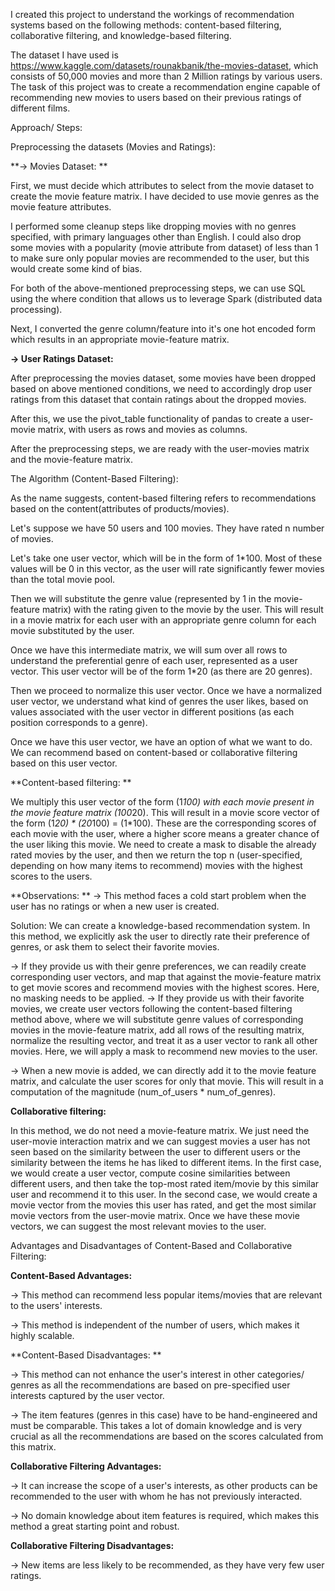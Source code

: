 I created this project to understand the workings of recommendation systems based on the following methods: content-based filtering, collaborative filtering, and knowledge-based filtering. 

The dataset I have used is https://www.kaggle.com/datasets/rounakbanik/the-movies-dataset, which consists of 50,000 movies and more than 2 Million ratings by various users. The task of this project was to create a recommendation engine capable of recommending new movies to users based on their previous ratings of different films. 

Approach/ Steps:

Preprocessing the datasets (Movies and Ratings): 

**-> Movies Dataset: **

First, we must decide which attributes to select from the movie dataset to create the movie feature matrix. I have decided to use movie genres as the movie feature attributes. 

I performed some cleanup steps like dropping movies with no genres specified, with primary languages other than English. I could also drop some movies with a popularity (movie attribute from dataset) of less than 1 to make sure only popular movies are recommended to the user, but this would create some kind of bias. 

For both of the above-mentioned preprocessing steps, we can use SQL using the where condition that allows us to leverage Spark (distributed data processing). 

Next, I converted the genre column/feature into it's one hot encoded form which results in an appropriate movie-feature matrix. 

**-> User Ratings Dataset:** 

After preprocessing the movies dataset, some movies have been dropped based on above mentioned conditions, we need to accordingly drop user ratings from this dataset that contain ratings about the dropped movies. 

After this, we use the pivot_table functionality of pandas to create a user-movie matrix, with users as rows and movies as columns. 

After the preprocessing steps, we are ready with the user-movies matrix and the movie-feature matrix. 

The Algorithm (Content-Based Filtering): 

As the name suggests, content-based filtering refers to recommendations based on the content(attributes of products/movies). 

Let's suppose we have 50 users and 100 movies. They have rated n number of movies. 

Let's take one user vector, which will be in the form of 1*100. Most of these values will be 0 in this vector, as the user will rate significantly fewer movies than the total movie pool. 

Then we will substitute the genre value (represented by 1 in the movie-feature matrix) with the rating given to the movie by the user. This will result in a movie matrix for each user with an appropriate genre column for each movie substituted by the user. 

Once we have this intermediate matrix, we will sum over all rows to understand the preferential genre of each user, represented as a user vector. This user vector will be of the form 1*20 (as there are 20 genres).

Then we proceed to normalize this user vector. Once we have a normalized user vector, we understand what kind of genres the user likes, based on values associated with the user vector in different positions (as each position corresponds to a genre).

Once we have this user vector, we have an option of what we want to do. We can recommend based on content-based or collaborative filtering based on this user vector. 

**Content-based filtering: **

We multiply this user vector of the form (1*100) with each movie present in the movie feature matrix (100*20). This will result in a movie score vector of the form (1*20) * (20*100) = (1*100). These are the corresponding scores of each movie with the user, where a higher score means a greater chance of the user liking this movie. We need to create a mask to disable the already rated movies by the user, and then we return the top n (user-specified, depending on how many items to recommend) movies with the highest scores to the users. 

**Observations: 
**
-> This method faces a cold start problem when the user has no ratings or when a new user is created. 

Solution: We can create a knowledge-based recommendation system. In this method, we explicitly ask the user to directly rate their preference of genres, or ask them to select their favorite movies. 

  -> If they provide us with their genre preferences, we can readily create corresponding user vectors, and map that against the movie-feature matrix to get movie scores and recommend movies with the highest scores. Here, no masking needs to be applied. 
  -> If they provide us with their favorite movies, we create user vectors following the content-based filtering method above, where we will substitute genre values of corresponding movies in the movie-feature matrix, add all rows of the resulting matrix, normalize the   resulting vector, and treat it as a user vector to rank all other movies. Here, we will apply a mask to recommend new movies to the user. 

-> When a new movie is added, we can directly add it to the movie feature matrix, and calculate the user scores for only that movie. This will result in a computation of the magnitude (num_of_users * num_of_genres). 

**Collaborative filtering:** 

In this method, we do not need a movie-feature matrix. We just need the user-movie interaction matrix and we can suggest movies a user has not seen based on the similarity between the user to different users or the similarity between the items he has liked to different items. In the first case, we would create a user vector, compute cosine similarities between different users, and then take the top-most rated item/movie by this similar user and recommend it to this user. In the second case, we would create a movie vector from the movies this user has rated, and get the most similar movie vectors from the user-movie matrix. Once we have these movie vectors, we can suggest the most relevant movies to the user. 


Advantages and Disadvantages of Content-Based and Collaborative Filtering: 

**Content-Based Advantages:** 

-> This method can recommend less popular items/movies that are relevant to the users' interests.

-> This method is independent of the number of users, which makes it highly scalable. 

**Content-Based Disadvantages: **

-> This method can not enhance the user's interest in other categories/ genres as all the recommendations are based on pre-specified user interests captured by the user vector.

-> The item features (genres in this case) have to be hand-engineered and must be comparable. This takes a lot of domain knowledge and is very crucial as all the recommendations are based on the scores calculated from this matrix. 

**Collaborative Filtering Advantages:** 

-> It can increase the scope of a user's interests, as other products can be recommended to the user with whom he has not previously interacted. 

-> No domain knowledge about item features is required, which makes this method a great starting point and robust.

**Collaborative Filtering Disadvantages:**

-> New items are less likely to be recommended, as they have very few user ratings. 
